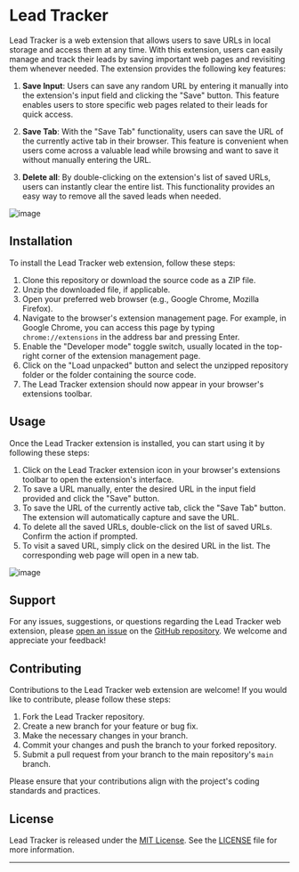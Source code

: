 # Lead Tracker

Lead Tracker is a web extension that allows users to save URLs in local storage and access them at any time. With this extension, users can easily manage and track their leads by saving important web pages and revisiting them whenever needed. The extension provides the following key features:

1. **Save Input**: Users can save any random URL by entering it manually into the extension's input field and clicking the "Save" button. This feature enables users to store specific web pages related to their leads for quick access.

2. **Save Tab**: With the "Save Tab" functionality, users can save the URL of the currently active tab in their browser. This feature is convenient when users come across a valuable lead while browsing and want to save it without manually entering the URL.

3. **Delete all**: By double-clicking on the extension's list of saved URLs, users can instantly clear the entire list. This functionality provides an easy way to remove all the saved leads when needed.

![image](https://github.com/Ruthvik3113/Lead-Tracker/assets/82648438/ba7abd8d-9ff7-45f3-8313-1b17fd13e876)

## Installation

To install the Lead Tracker web extension, follow these steps:

1. Clone this repository or download the source code as a ZIP file.
2. Unzip the downloaded file, if applicable.
3. Open your preferred web browser (e.g., Google Chrome, Mozilla Firefox).
4. Navigate to the browser's extension management page. For example, in Google Chrome, you can access this page by typing `chrome://extensions` in the address bar and pressing Enter.
5. Enable the "Developer mode" toggle switch, usually located in the top-right corner of the extension management page.
6. Click on the "Load unpacked" button and select the unzipped repository folder or the folder containing the source code.
7. The Lead Tracker extension should now appear in your browser's extensions toolbar.

## Usage

Once the Lead Tracker extension is installed, you can start using it by following these steps:

1. Click on the Lead Tracker extension icon in your browser's extensions toolbar to open the extension's interface.
2. To save a URL manually, enter the desired URL in the input field provided and click the "Save" button.
3. To save the URL of the currently active tab, click the "Save Tab" button. The extension will automatically capture and save the URL.
4. To delete all the saved URLs, double-click on the list of saved URLs. Confirm the action if prompted.
5. To visit a saved URL, simply click on the desired URL in the list. The corresponding web page will open in a new tab.
   
![image](https://github.com/Ruthvik3113/Lead-Tracker/assets/82648438/5a617778-7c55-4b0f-97c0-25bd592ec4ca)


## Support

For any issues, suggestions, or questions regarding the Lead Tracker web extension, please [open an issue](https://github.com/Ruthvik3113/lead-tracker/issues) on the [GitHub repository](https://github.com/Ruthvik3113/lead-tracker). We welcome and appreciate your feedback!

## Contributing

Contributions to the Lead Tracker web extension are welcome! If you would like to contribute, please follow these steps:

1. Fork the Lead Tracker repository.
2. Create a new branch for your feature or bug fix.
3. Make the necessary changes in your branch.
4. Commit your changes and push the branch to your forked repository.
5. Submit a pull request from your branch to the main repository's `main` branch.

Please ensure that your contributions align with the project's coding standards and practices.

## License

Lead Tracker is released under the [MIT License](https://opensource.org/licenses/MIT). See the [LICENSE](https://github.com/your-username/lead-tracker-extension/blob/main/LICENSE) file for more information.

---
